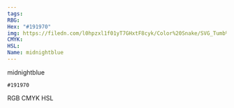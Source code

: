 ```yaml
---
tags:
RBG:
Hex: "#191970"
img: https://filedn.com/l0hpzxl1f01yT7GHxtF8cyk/Color%20Snake/SVG_Tumb%20Mass%20No%20Name/#191970.svg
CMYK:
HSL:
Name: midnightblue
---
```

midnightblue
```palette
#191970
```
RGB
CMYK
HSL